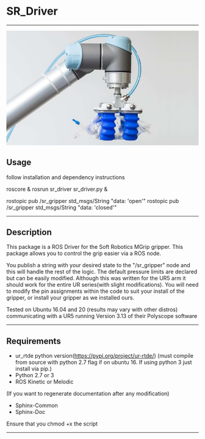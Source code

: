 # SR_Driver

---

<img src="soft_robotics_repo.jpg" alt="Soft Robotics Gripper">

## Usage

follow installation and dependency instructions

roscore &
rosrun sr_driver sr_driver.py &

rostopic pub /sr_gripper std_msgs/String "data: 'open'"
rostopic pub /sr_gripper std_msgs/String "data: 'closed'"


---

## Description
This package is a ROS Driver for the Soft Robotics MGrip gripper. This package allows you to
control the grip easier via a ROS node. 

You publish a string with your desired state to the "/sr_gripper" node and this will handle the rest of the logic.
The default pressure limits are declared but can be easily modified. Although this was written for the UR5 arm it should
work for the entire UR series(with slight modifications). You will need to modify the pin assignments within the code to
suit your install of the gripper, or install your gripper as we installed ours.

Tested on Ubuntu 16.04 and 20 (results may vary with other distros)
communicating with a UR5 running Version 3.13 of their Polyscope software

---

## Requirements
* ur_rtde python version(https://pypi.org/project/ur-rtde/) (must compile from source with python 2.7 flag if on ubuntu 16. If using python 3 just install via pip.)
* Python 2.7 or 3
* ROS Kinetic or Melodic


(If you want to regenerate documentation after any modification)
* Sphinx-Common
* Sphinx-Doc

Ensure that you chmod +x the script

---


